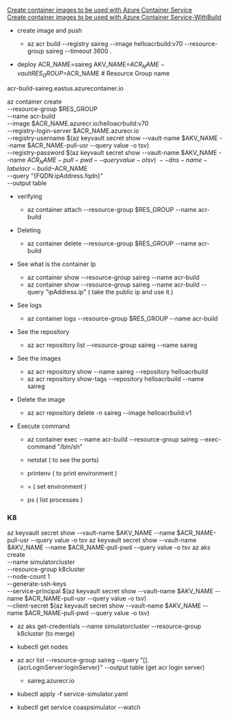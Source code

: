 [Create container images to be used with Azure Container Service](https://docs.microsoft.com/en-us/azure/container-service/kubernetes/container-service-tutorial-kubernetes-prepare-app)  
[Create container images to be used with Azure Container Service-WithBuild](https://docs.microsoft.com/en-us/azure/container-registry/container-registry-tutorial-quick-build)

* create image and push
    *   az acr build --registry saireg --image helloacrbuild:v70 --resource-group saireg --timeout 3600 .

* deploy
ACR_NAME=saireg
AKV_NAME=$ACR_NAME-vault
RES_GROUP=$ACR_NAME # Resource Group name

acr-build-saireg.eastus.azurecontainer.io

az container create \
    --resource-group $RES_GROUP \
    --name acr-build \
    --image $ACR_NAME.azurecr.io/helloacrbuild:v70 \
    --registry-login-server $ACR_NAME.azurecr.io \
    --registry-username $(az keyvault secret show --vault-name $AKV_NAME --name $ACR_NAME-pull-usr --query value -o tsv) \
    --registry-password $(az keyvault secret show --vault-name $AKV_NAME --name $ACR_NAME-pull-pwd --query value -o tsv) \
    --dns-name-label acr-build-$ACR_NAME \
    --query "{FQDN:ipAddress.fqdn}" \
    --output table

* verifying
    * az container attach --resource-group $RES_GROUP --name acr-build

* Deleting
    * az container delete --resource-group $RES_GROUP --name acr-build

* See what is the container Ip
    * az container show --resource-group saireg --name acr-build
    * az container show --resource-group saireg --name acr-build --query "ipAddress.ip"  ( take the public ip and use it.)

* See logs
    * az container logs --resource-group $RES_GROUP --name acr-build

* See the repository
    * az acr repository list --resource-group saireg --name saireg
* See the images
    * az acr repository  show --name saireg --repository helloacrbuild
    * az acr repository  show-tags --repository helloacrbuild --name saireg
* Delete the image
    * az acr repository delete -n saireg --image helloacrbuild:v1
* Execute command
    * az container exec  --name acr-build --resource-group saireg --exec-command "/bin/sh"
    
    * netstat   ( to see the ports)
    * printenv  ( to print environment )
    * <name>=<value> ( set environment )
    * ps  ( list processes )
     

### K8

az keyvault secret show --vault-name $AKV_NAME --name $ACR_NAME-pull-usr --query value -o tsv
az keyvault secret show --vault-name $AKV_NAME --name $ACR_NAME-pull-pwd --query value -o tsv
az aks create \
    --name simulatorcluster \
    --resource-group k8cluster \
    --node-count 1 \
    --generate-ssh-keys \
    --service-principal $(az keyvault secret show --vault-name $AKV_NAME --name $ACR_NAME-pull-usr --query value -o tsv) \
    --client-secret $(az keyvault secret show --vault-name $AKV_NAME --name $ACR_NAME-pull-pwd --query value -o tsv)


* az aks get-credentials --name simulatorcluster --resource-group k8cluster    (to merge)
* kubectl get nodes

* az acr list --resource-group saireg --query "[].{acrLoginServer:loginServer}" --output table (get acr login server)
    * saireg.azurecr.io
* kubectl apply -f service-simulator.yaml
* kubectl get service coaspsimulator --watch